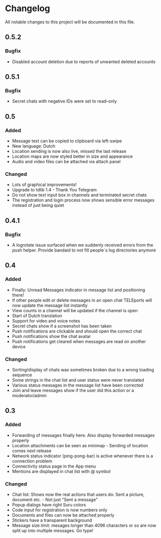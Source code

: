 # Changelog
All notable changes to this project will be documented in this file.

## 0.5.2
### Bugfix
- Disabled account deletion due to reports of unwanted deleted accounts

## 0.5.1
### Bugfix
- Secret chats with negative IDs were set to read-only

## 0.5
### Added
- Message text can be copied to clipboard via left-swipe
- New language: Dutch
- Location sending is now also live, missed the last release
- Location maps are now styled better in size and appearance
- Audio and video files can be attached via attach panel

### Changed
- Lots of graphical improvements!
- Upgrade to tdlib 1.4 - Thank You Telegram
- Do not show text input box in channels and terminated secret chats
- The registration and login process now shows sensible error messages instead of just being quiet

## 0.4.1
### Bugfix
- A logrotate issue surfaced when we suddenly received errors from the push helper. Provide bandaid to not fill people´s log directories anymore

## 0.4
### Added
- Finally: Unread Messages indicator in message list and positioning there!
- If other people edit or delete messages in an open chat TELEports will now update the message list instantly
- View counts in a channel will be updated if the channel is open
- Start of Dutch translation
- Support for video and voice notes
- Secret chats show if a screenshot has been taken
- Push notifications are clickable and should open the correct chat
- Push notifications show the chat avatar
- Push notifications get cleared when messages are read on another device

### Changed
- Sorting/display of chats was sometimes broken due to a wrong loading sequence
- Some strings in the chat list and user status were never translated
- Various status messages in the message list have been corrected
- Join and leave messages show if the user did this action or a moderator/admin

## 0.3
### Added
- Forwarding of messages finally here. Also display forwarded messages properly
- Location attachments can be seen as minimap - Sending of location comes next release
- Network status indicator (ping-pong-bar) is active whenever there is a connection problem
- Connectivity status page in the App menu
- Mentions are displayed in chat list with @ symbol
### Changed
- Chat list: Shows now the real actions that users do: Sent a picture, document etc. - Not just "Sent a message"
- Popup dialogs have right Suru colors
- Code input for registration is now numbers only
- Documents and files can now be attached properly
- Stickers have a transparent background
- Message size limit: mesages longer than 4096 characters or so are now split up into multiple messages. Go type!
